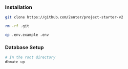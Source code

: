 ### Installation

```sh
git clone https://github.com/2enter/project-starter-v2

rm -rf .git

cp .env.example .env
```

### Database Setup

```sh
# In the root directory
dbmate up
```
